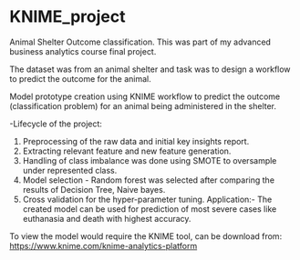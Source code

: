 # KNIME_project
Animal Shelter Outcome classification.
This was part of my advanced business analytics course final project.

The dataset was from an animal shelter and task was to design a workflow to predict the outcome for the animal.

Model prototype creation using KNIME workflow to predict the outcome (classification problem) for an animal being administered in the shelter.

-Lifecycle of the project:
1. Preprocessing of the raw data and initial key insights report.
2. Extracting relevant feature and new feature generation.
3. Handling of class imbalance was done using SMOTE to oversample under represented class.
4. Model selection - Random forest was selected after comparing the results of Decision Tree, Naive bayes.
5. Cross validation for the hyper-parameter tuning.
Application:- The created model can be used for prediction of most severe cases like euthanasia and death with highest accuracy.

To view the model would require the KNIME tool, can be download from: https://www.knime.com/knime-analytics-platform
